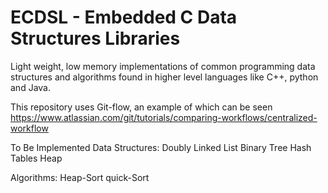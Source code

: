 # ECDSL - Embedded C Data Structures Libraries
Light weight, low memory implementations of common programming data structures and algorithms found in higher level languages like C++, python and Java.

This repository uses Git-flow, an example of which can be seen  https://www.atlassian.com/git/tutorials/comparing-workflows/centralized-workflow

To Be Implemented 
Data Structures:
Doubly Linked List
Binary Tree
Hash Tables
Heap

Algorithms:
Heap-Sort
quick-Sort
